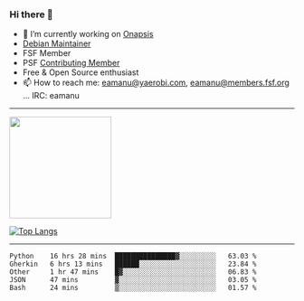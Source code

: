 ### Hi there 👋


- 🔭 I’m currently working on [Onapsis](http://onapsis.com)
- [Debian Maintainer](https://qa.debian.org/developer.php?login=eamanu%40yaerobi.com)
- FSF Member
- PSF [Contributing Member](https://www.python.org/psf/membership/#what-membership-classes-are-there)
- Free & Open Source enthusiast 
- 📫 How to reach me: eamanu@yaerobi.com, eamanu@members.fsf.org ... IRC: eamanu

---

<img height="180em" src="https://github-readme-stats.vercel.app/api?theme=dark&username=eamanu&show_icons=true&hide_border=true&&count_private=true&include_all_commits=true" />

[![Top Langs](https://github-readme-stats.vercel.app/api/top-langs/?theme=dark&username=eamanu&layout=compact)](https://github.com/anuraghazra/github-readme-stats)

---

<!--START_SECTION:waka-->
```text
Python    16 hrs 28 mins  ███████████████▓░░░░░░░░░   63.03 % 
Gherkin   6 hrs 13 mins   ██████░░░░░░░░░░░░░░░░░░░   23.84 % 
Other     1 hr 47 mins    █▓░░░░░░░░░░░░░░░░░░░░░░░   06.83 % 
JSON      47 mins         ▓░░░░░░░░░░░░░░░░░░░░░░░░   03.05 % 
Bash      24 mins         ▒░░░░░░░░░░░░░░░░░░░░░░░░   01.57 % 
```
<!--END_SECTION:waka-->
